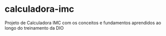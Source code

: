# calculadora-imc

Projeto de Calculadora IMC com os conceitos e fundamentos aprendidos ao longo do treinamento da DIO
